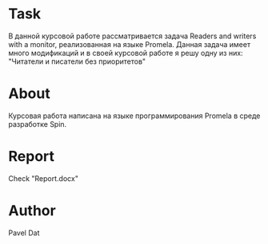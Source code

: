 # Task
В данной курсовой работе рассматривается задача Readers and writers with a monitor, реализованная на языке Promela. Данная задача имеет много модификаций и в своей курсовой работе я решу одну из них: "Читатели и писатели без приоритетов"
# About
Курсовая работа написана на языке программирования Promela в среде разработке Spin.
# Report
Check "Report.docx"
# Author
Pavel Dat